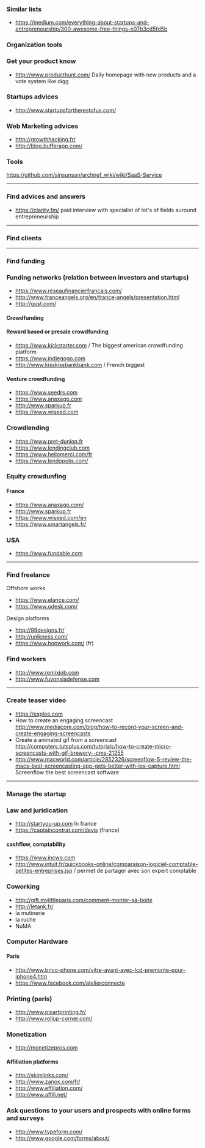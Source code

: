 ### Similar lists 
* https://medium.com/everything-about-startups-and-entrepreneurship/300-awesome-free-things-e07b3cd5fd5b

### Organization tools 

### Get your product know

* http://www.producthunt.com/ Daily homepage with new products and a vote system like digg

### Startups advices 

* http://www.startupsfortherestofus.com/

### Web Marketing advices 

* http://growthhacking.fr/
* http://blog.bufferapp.com/

### Tools 
https://github.com/sinsunsan/archiref_wiki/wiki/SaaS-Service

****

### Find advices and answers 

* https://clarity.fm/ paid interview with specialist of lot's of fields auround entrepreneurship


****

### Find clients

****

### Find funding 

### Funding networks (relation between investors and startups)

* https://www.reseaufinancierfrancais.com/
* http://www.franceangels.org/en/france-angels/presentation.html
* http://gust.com/

#### Crowdfunding

#### Reward based or presale crowdfunding
* https://www.kickstarter.com / The biggest american crowdfunding platform
* https://www.indiegogo.com
* http://www.kisskissbankbank.com / French biggest

#### Venture crowdfunding
* https://www.seedrs.com
* https://www.anaxago.com
* http://www.sparkup.fr
* https://www.wiseed.com

### Crowdlending 

* https://www.pret-dunion.fr
* https://www.lendingclub.com
* https://www.hellomerci.com/fr
* https://www.lendopolis.com/

### Equity crowdunfing 
#### France 
* https://www.anaxago.com/
* http://www.sparkup.fr
* https://www.wiseed.com/en
* https://www.smartangels.fr/
### USA
* https://www.fundable.com

****
### Find freelance

Offshore works 
* https://www.elance.com/
* https://www.odesk.com/

Design platforms
* http://99designs.fr/
* http://unikness.com/
* https://www.hopwork.com/ (fr)

### Find workers 
* http://www.remixjob.com
* http://www.fuyonsladefense.com

***

### Create teaser video 

* https://explee.com
* How to create an engaging screencast 
http://www.mediacore.com/blog/how-to-record-your-screen-and-create-engaging-screencasts
* Create a animated gif from a screencast 
http://computers.tutsplus.com/tutorials/how-to-create-micro-screencasts-with-gif-brewery--cms-21255
* http://www.macworld.com/article/2852326/screenflow-5-review-the-macs-best-screencasting-app-gets-better-with-ios-capture.html
Screenflow the best screencast software


***
### Manage the startup 

### Law and juridication 
* http://startyou-up.com In france
* https://captaincontrat.com/devis (france)

#### cashflow, comptability

* https://www.incwo.com
* http://www.intuit.fr/quickbooks-online/comparaison-logiciel-comptable-petites-entreprises.jsp / permet de partager avec son expert comptable


### Coworking 

* http://gift.mylittleparis.com/comment-monter-sa-boite
* http://letank.fr/
* la mutinerie 
* la ruche 
* NuMA

### Computer Hardware

#### Paris

* http://www.brico-phone.com/vitre-avant-avec-lcd-premonte-pour-iphone4.htm
* https://www.facebook.com/atelierconnecte

### Printing (paris)

* http://www.pixartprinting.fr/
* http://www.rollup-corner.com/

### Monetization 

* http://monetizepros.com

#### Affiliation platforms 

* http://skimlinks.com/
* http://www.zanox.com/fr/
* http://www.effiliation.com/
* http://www.affili.net/


### Ask questions to your users and prospects with online forms and surveys
* http://www.typeform.com/
* http://www.google.com/forms/about/